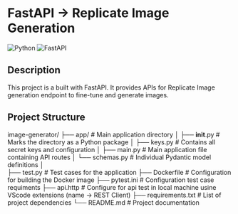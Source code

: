 # FastAPI -> Replicate Image Generation 

![Python](https://img.shields.io/badge/python-3.9%2B-blue)
![FastAPI](https://img.shields.io/badge/FastAPI-0.115.4-orange)


## Description

This project is a built with FastAPI. It provides APIs for  Replicate Image generation endpoint to fine-tune and generate images.

## Project Structure

image-generator/
├── app/                  # Main application directory
│   ├── __init__.py       # Marks the directory as a Python package
│   ├── keys.py           # Contains all secret keys and configuration
│   ├── main.py           # Main application file containing API routes
│   └── schemas.py        # Individual Pydantic model definitions
│       
├── test.py               # Test cases for the application
├── Dockerfile            # Configuration for building the Docker image
├── pytest.ini            # Configuration test case requiments
├── api.http              # Configure for api test in local machine usine VScode extensions (name -> REST Client)
├── requirements.txt      # List of project dependencies
└── README.md             # Project documentation


